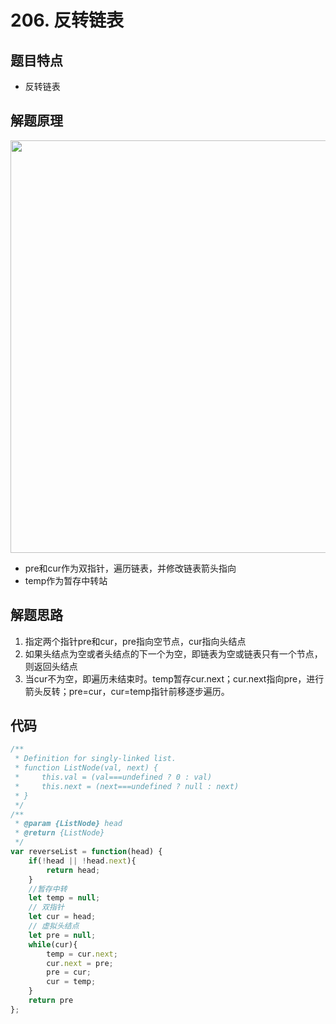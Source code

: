 # 206. 反转链表
## 题目特点
 * 反转链表 
## 解题原理
<img width="660px"   src="00.img\反转链表.png">

 * pre和cur作为双指针，遍历链表，并修改链表箭头指向
 * temp作为暂存中转站

## 解题思路
1. 指定两个指针pre和cur，pre指向空节点，cur指向头结点
2. 如果头结点为空或者头结点的下一个为空，即链表为空或链表只有一个节点，则返回头结点
3. 当cur不为空，即遍历未结束时。temp暂存cur.next；cur.next指向pre，进行箭头反转；pre=cur，cur=temp指针前移逐步遍历。
## 代码

```javascript
/**
 * Definition for singly-linked list.
 * function ListNode(val, next) {
 *     this.val = (val===undefined ? 0 : val)
 *     this.next = (next===undefined ? null : next)
 * }
 */
/**
 * @param {ListNode} head
 * @return {ListNode}
 */
var reverseList = function(head) {
    if(!head || !head.next){
        return head;
    }
    //暂存中转
    let temp = null;
    // 双指针
    let cur = head;
    // 虚拟头结点
    let pre = null;
    while(cur){
        temp = cur.next;
        cur.next = pre;
        pre = cur;
        cur = temp;
    }
    return pre
};
```